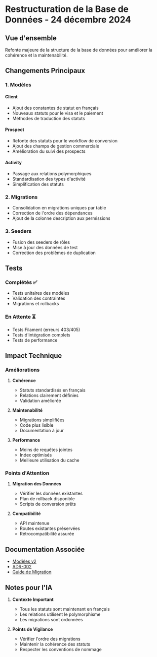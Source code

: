 # Restructuration de la Base de Données - 24 décembre 2024

## Vue d'ensemble
Refonte majeure de la structure de la base de données pour améliorer la cohérence et la maintenabilité.

## Changements Principaux

### 1. Modèles
#### Client
- Ajout des constantes de statut en français
- Nouveaux statuts pour le visa et le paiement
- Méthodes de traduction des statuts

#### Prospect
- Refonte des statuts pour le workflow de conversion
- Ajout des champs de gestion commerciale
- Amélioration du suivi des prospects

#### Activity
- Passage aux relations polymorphiques
- Standardisation des types d'activité
- Simplification des statuts

### 2. Migrations
- Consolidation en migrations uniques par table
- Correction de l'ordre des dépendances
- Ajout de la colonne description aux permissions

### 3. Seeders
- Fusion des seeders de rôles
- Mise à jour des données de test
- Correction des problèmes de duplication

## Tests

### Complétés ✅
- Tests unitaires des modèles
- Validation des contraintes
- Migrations et rollbacks

### En Attente ⏳
- Tests Filament (erreurs 403/405)
- Tests d'intégration complets
- Tests de performance

## Impact Technique

### Améliorations
1. **Cohérence**
   - Statuts standardisés en français
   - Relations clairement définies
   - Validation améliorée

2. **Maintenabilité**
   - Migrations simplifiées
   - Code plus lisible
   - Documentation à jour

3. **Performance**
   - Moins de requêtes jointes
   - Index optimisés
   - Meilleure utilisation du cache

### Points d'Attention
1. **Migration des Données**
   - Vérifier les données existantes
   - Plan de rollback disponible
   - Scripts de conversion prêts

2. **Compatibilité**
   - API maintenue
   - Routes existantes préservées
   - Rétrocompatibilité assurée

## Documentation Associée
- [Modèles v2](../architecture/models/v2/models-overview.md)
- [ADR-002](../architecture/adr/002-database-migrations-cleanup.md)
- [Guide de Migration](../technical/migration-guide.md)

## Notes pour l'IA
1. **Contexte Important**
   - Tous les statuts sont maintenant en français
   - Les relations utilisent le polymorphisme
   - Les migrations sont ordonnées

2. **Points de Vigilance**
   - Vérifier l'ordre des migrations
   - Maintenir la cohérence des statuts
   - Respecter les conventions de nommage
